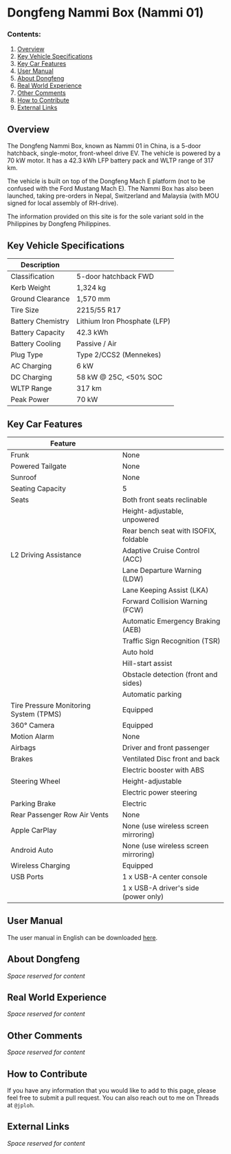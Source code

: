 # Dongfeng Nammi Box (Nammi 01)

### Contents:

1. [Overview](#overview)
2. [Key Vehicle Specifications](#key-vehicle-specifications)
3. [Key Car Features](#key-car-features)
4. [User Manual](#user-manual)
5. [About Dongfeng](#about-dongfeng)
6. [Real World Experience](#real-world-experience)
7. [Other Comments](#other-comments)
8. [How to Contribute](#how-to-contribute)
9. [External Links](#external-links)

## Overview

The Dongfeng Nammi Box, known as Nammi 01 in China, is a 5-door hatchback, single-motor, front-wheel drive EV. The vehicle is powered by a 70 kW motor. It has a 42.3 kWh LFP battery pack and WLTP range of 317 km.

The vehicle is built on top of the Dongfeng Mach E platform (not to be confused with the Ford Mustang Mach E). The Nammi Box has also been launched, taking pre-orders in Nepal, Switzerland and Malaysia (with MOU signed for local assembly of RH-drive).

The information provided on this site is for the sole variant sold in the Philippines by Dongfeng Philippines.

## Key Vehicle Specifications

| Description       |                              |
|-------------------|------------------------------|
| Classification    | 5-door hatchback FWD         |
| Kerb Weight       | 1,324 kg                     |
| Ground Clearance  | 1,570 mm                     |
| Tire Size         | 2215/55 R17                  |
| Battery Chemistry | Lithium Iron Phosphate (LFP) |
| Battery Capacity  | 42.3 kWh                     |
| Battery Cooling   | Passive / Air                |
| Plug Type         | Type 2/CCS2 (Mennekes)       |
| AC Charging       | 6 kW                         |
| DC Charging       | 58 kW @ 25C, <50% SOC        |
| WLTP Range        | 317 km                       |
| Peak Power        | 70 kW                        |

## Key Car Features

| Feature                                |                                       |
|----------------------------------------|---------------------------------------|
| Frunk                                  | None                                  |
| Powered Tailgate                       | None                                  |
| Sunroof                                | None                                  |
| Seating Capacity                       | 5                                     |
| Seats                                  | Both front seats reclinable           |
|                                        | Height-adjustable, unpowered          |
|                                        | Rear bench seat with ISOFIX, foldable |
| L2 Driving Assistance                  | Adaptive Cruise Control (ACC)         |
|                                        | Lane Departure Warning (LDW)          |
|                                        | Lane Keeping Assist (LKA)             |
|                                        | Forward Collision Warning (FCW)       |
|                                        | Automatic Emergency Braking (AEB)     |
|                                        | Traffic Sign Recognition (TSR)        |
|                                        | Auto hold                             |
|                                        | Hill-start assist                     |
|                                        | Obstacle detection (front and sides)  |
|                                        | Automatic parking                     |
| Tire Pressure Monitoring System (TPMS) | Equipped                              |
| 360° Camera                            | Equipped                              |
| Motion Alarm                           | None                                  |
| Airbags                                | Driver and front passenger            |
| Brakes                                 | Ventilated Disc front and back        |
|                                        | Electric booster with ABS             |
| Steering Wheel                         | Height-adjustable                     |
|                                        | Electric power steering               |
| Parking Brake                          | Electric                              |
| Rear Passenger Row Air Vents           | None                                  |
| Apple CarPlay                          | None (use wireless screen mirroring)  |
| Android Auto                           | None (use wireless screen mirroring)  |
| Wireless Charging                      | Equipped                              |
| USB Ports                              | 1 x USB-A center console              |
|                                        | 1 x USB-A driver's side (power only)  |

## User Manual

The user manual in English can be downloaded [here](English%20User%20Manual.pdf).

## About Dongfeng

_Space reserved for content_

## Real World Experience

_Space reserved for content_

## Other Comments

_Space reserved for content_

## How to Contribute

If you have any information that you would like to add to this page, please feel free to submit a pull request. You can also reach out to me on Threads at `@jploh`.

## External Links

_Space reserved for content_


